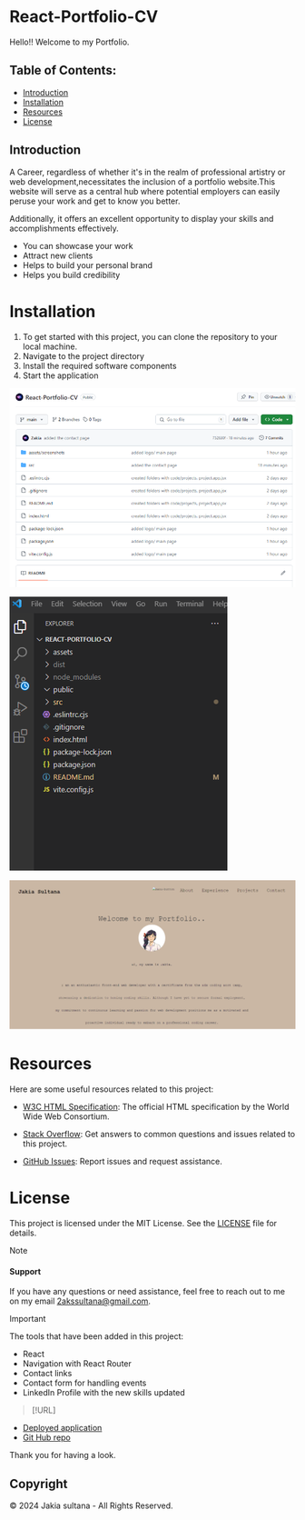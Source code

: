 # React-Portfolio-CV

Hello!! Welcome to my Portfolio.

## Table of Contents:
* [Introduction](#introduction)
* [Installation](#installation)
* [Resources](#resources)
* [License](#license)

## Introduction

A Career,  regardless of whether it's in the realm of professional artistry or web development,necessitates the inclusion of a portfolio website.This website will serve as a central hub where potential employers can easily peruse your work and get to know you better. 

Additionally, it offers an excellent opportunity to display your skills and accomplishments effectively.

- You can showcase your work
- Attract new clients
- Helps to build your personal brand
- Helps you build credibility


# Installation

1. To get started with this project, you can clone the repository to your local machine.
2. Navigate to the project directory
3. Install the required software components
4. Start the application

![Example Screenshot 1](./assets/screenshots/clone%20repo.png)

![Example Screenshot 2](./assets/screenshots/directory.png)

![Example Screenshot 4](./assets/screenshots/deployed%20application.png)



# Resources 

Here are some useful resources related to this project:

- [W3C HTML Specification](https://www.w3.org/TR/html52/): The official HTML specification by the World Wide Web Consortium.
- [Stack Overflow](https://stackoverflow.com): Get answers to common questions and issues related to this project.

- [GitHub Issues](https://support.github.com/features/issues): Report issues and request assistance.


# License

This project is licensed under the MIT License. See the [LICENSE](LICENSE) file for details.

> [!NOTE]

#### Support 

If you have any questions or need assistance, feel free to reach out to me on my email 2akssultana@gmail.com.

> [!IMPORTANT]

The tools that have been added in this project:
- React
- Navigation with React Router
- Contact links
- Contact form for handling events
- LinkedIn Profile with the new skills updated

> [!URL]

- [Deployed application](https://2akia.github.io/React-Portfolio-CV/)
- [Git Hub repo](https://github.com/2akia/React-Portfolio-CV)

Thank you for having a look.

## Copyright

© 2024 Jakia sultana - All Rights Reserved.
